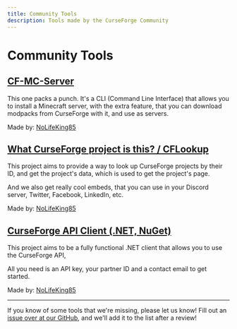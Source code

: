 ```yaml
---
title: Community Tools
description: Tools made by the CurseForge Community
---
```


# Community Tools

## <a href="https://cf-community.com/cf-mc-server" target="_blank">CF-MC-Server</a>

This one packs a punch. It's a CLI (Command Line Interface) that allows you to install a Minecraft server, with the extra feature, that you can download modpacks from CurseForge with it, and use as servers.

Made by: <a href="https://nolifeking85.tv" target="_blank">NoLifeKing85</a>

## <a href="https://cflookup.com" target="_blank">What CurseForge project is this? / CFLookup</a>

This project aims to provide a way to look up CurseForge projects by their ID, and get the project's data, which is used to get the project's page.

And we also get really cool embeds, that you can use in your Discord server, Twitter, Facebook, LinkedIn, etc.

Made by: <a href="https://nolifeking85.tv" target="_blank">NoLifeKing85</a>

## <a href="https://www.nuget.org/packages/CurseForge.APIClient/" target="_blank">CurseForge API Client (.NET, NuGet)</a>

This project aims to be a fully functional .NET client that allows you to use the CurseForge API,

All you need is an API key, your partner ID and a contact email to get started.

Made by: <a href="https://nolifeking85.tv" target="_blank">NoLifeKing85</a>

---

If you know of some tools that we're missing, please let us know! Fill out an [issue over at our GitHub](https://github.com/CurseForgeCommunity/curseforgecommunity.github.io/issues/new/choose), and we'll add it to the list after a review!
